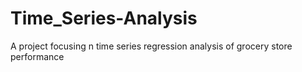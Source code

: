 # Time_Series-Analysis
A project focusing n time series regression analysis of grocery store performance
